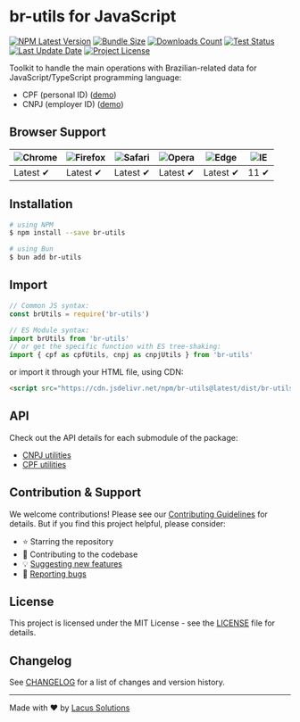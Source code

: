 # br-utils for JavaScript

[![NPM Latest Version](https://img.shields.io/npm/v/br-utils)](https://npmjs.com/package/br-utils)
[![Bundle Size](https://img.shields.io/bundlephobia/min/br-utils?label=bundle%20size)](https://bundlephobia.com/package/br-utils)
[![Downloads Count](https://img.shields.io/npm/dm/br-utils.svg)](https://npmjs.com/package/br-utils)
[![Test Status](https://img.shields.io/github/actions/workflow/status/LacusSolutions/br-utils-js/ci.yml?label=ci/cd)](https://github.com/LacusSolutions/br-utils-js/actions)
[![Last Update Date](https://img.shields.io/github/last-commit/LacusSolutions/br-utils-js)](https://github.com/LacusSolutions/br-utils-js)
[![Project License](https://img.shields.io/github/license/LacusSolutions/br-utils-js)](https://github.com/LacusSolutions/br-utils-js/blob/main/LICENSE)

Toolkit to handle the main operations with Brazilian-related data for JavaScript/TypeScript programming language:

- CPF (personal ID) ([demo](https://cpf-utils.vercel.app/))
- CNPJ (employer ID) ([demo](https://cnpj-utils.vercel.app/))

## Browser Support

| ![Chrome](https://raw.github.com/alrra/browser-logos/master/src/chrome/chrome_48x48.png) | ![Firefox](https://raw.github.com/alrra/browser-logos/master/src/firefox/firefox_48x48.png) | ![Safari](https://raw.github.com/alrra/browser-logos/master/src/safari/safari_48x48.png) | ![Opera](https://raw.github.com/alrra/browser-logos/master/src/opera/opera_48x48.png) | ![Edge](https://raw.github.com/alrra/browser-logos/master/src/edge/edge_48x48.png) | ![IE](https://raw.github.com/alrra/browser-logos/master/src/archive/internet-explorer_9-11/internet-explorer_9-11_48x48.png) |
|--- | --- | --- | --- | --- | --- |
| Latest ✔ | Latest ✔ | Latest ✔ | Latest ✔ | Latest ✔ | 11 ✔ |

## Installation

```bash
# using NPM
$ npm install --save br-utils

# using Bun
$ bun add br-utils
```

## Import

```js
// Common JS syntax:
const brUtils = require('br-utils')

// ES Module syntax:
import brUtils from 'br-utils'
// or get the specific function with ES tree-shaking:
import { cpf as cpfUtils, cnpj as cnpjUtils } from 'br-utils'
```

or import it through your HTML file, using CDN:

```html
<script src="https://cdn.jsdelivr.net/npm/br-utils@latest/dist/br-utils.min.js"></script>
```

## API

Check out the API details for each submodule of the package:

- [CNPJ utilities](https://github.com/LacusSolutions/br-utils-js/tree/main/packages/cnpj-utils#readme)
- [CPF utilities](https://github.com/LacusSolutions/br-utils-js/tree/main/packages/cpf-utils#readme)

## Contribution & Support

We welcome contributions! Please see our [Contributing Guidelines](./CONTRIBUTING.md) for details. But if you find this project helpful, please consider:

- ⭐ Starring the repository
- 🤝 Contributing to the codebase
- 💡 [Suggesting new features](https://github.com/LacusSolutions/br-utils-js/issues)
- 🐛 [Reporting bugs](https://github.com/LacusSolutions/br-utils-js/issues)

## License

This project is licensed under the MIT License - see the [LICENSE](https://github.com/LacusSolutions/br-utils-js/blob/main/LICENSE) file for details.

## Changelog

See [CHANGELOG](tps://github.com/LacusSolutions/br-utils-js/blob/main/CHANGELOG.md) for a list of changes and version history.

---

Made with ❤️ by [Lacus Solutions](https://github.com/LacusSolutions)
